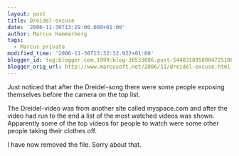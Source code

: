 ```yaml
---
layout: post
title: Dreidel-excuse
date: '2006-11-30T13:29:00.000+01:00'
author: Marcus Hammarberg
tags:
  - Marcus private
modified_time: '2006-11-30T13:32:32.922+01:00'
blogger_id: tag:blogger.com,1999:blog-36533086.post-5448318958904725108
blogger_orig_url: http://www.marcusoft.net/2006/11/dreidel-excuse.html
---
```


Just noticed that after the Dreidel-song there were some people
exposing themselves before the camera on the top list.

The Dreidel-video was from another site called myspace.com and after the
video had run to the end a list of the most watched videos was shown.
Apparently some of the top videos for people to watch were some other
people taking their clothes off.

I have now removed the file. Sorry about that.
